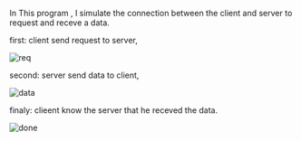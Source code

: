 In This program , I simulate the connection between the client and server to request and receve a data.

first: client send request to server,

![req](https://user-images.githubusercontent.com/36794457/46905767-71210200-cef8-11e8-8147-8d3e915c482b.png)


second: server send data to client,

![data](https://user-images.githubusercontent.com/36794457/46905772-86962c00-cef8-11e8-963f-b9935d8b843a.png)


finaly: clieent know the server that he receved the data.

![done](https://user-images.githubusercontent.com/36794457/46905777-97df3880-cef8-11e8-9c2a-78d2cd2a7c86.png)

